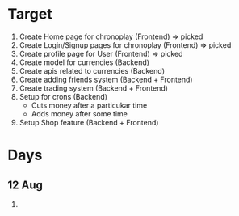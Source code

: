 # Target

1. Create Home page for chronoplay (Frontend) => picked
2. Create Login/Signup pages for chronoplay (Frontend) => picked
3. Create profile page for User (Frontend) => picked
4. Create model for currencies (Backend)
5. Create apis related to currencies (Backend)
6. Create adding friends system (Backend + Frontend)
7. Create trading system (Backend + Frontend)
8. Setup for crons (Backend)
    - Cuts money after a particukar time
    - Adds money after some time
9. Setup Shop feature (Backend + Frontend)


# Days

## 12 Aug

1. 